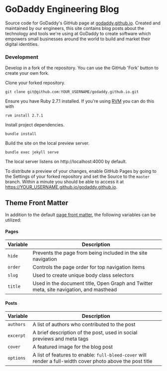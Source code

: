# GoDaddy Engineering Blog

Source code for GoDaddy's GitHub page at [godaddy.github.io](https://godaddy.github.io). Created and maintained by our engineers, this site contains blog posts about the technology and tools we're using at GoDaddy to create software which empowers small businesses around the world to build and market their digital identities.

### Development

Develop in a fork of the repository. You can use the GitHub 'Fork' button to create your own fork.

Clone your forked repository.

```
git clone git@github.com:YOUR_USERNAME/godaddy.github.io.git
```

Ensure you have Ruby 2.7.1 installed. If you're using [RVM](https://rvm.io) you can do this with

```
rvm install 2.7.1
```

Install project dependencies.

```
bundle install
```

Build the site on the local preview server.

```
bundle exec jekyll serve
```

The local server listens on http://localhost:4000 by default.

To distribute a preview of your changes, enable GitHub Pages by going to the Settings of your forked repository and set the Source to the `master` branch. Within a minute you should be able to access it at https://YOUR_USERNAME.github.io/godaddy.github.io.

## Theme Front Matter

In addition to the default [page front matter](https://jekyllrb.com/docs/frontmatter/), the following variables can be utilized:

#### Pages

| Variable | Description |
| --- | --- |
| `hide` | Prevents the page from being included in the site navigation |
| `order` | Controls the page order for top navigation items |
| `slug` | Used to create unique body class selectors |
| `title` | Used in the document title, Open Graph and Twitter meta, site navigation, and masthead |

#### Posts

| Variable | Description |
| --- | --- |
| `authors` | A list of authors who contributed to the post |
| `excerpt` | A brief description of the post, used in social previews and meta tags |
| `cover` | A featured image for the blog post |
| `options` | A list of features to enable: `full-bleed-cover` will render a full-width cover photo above the post title |
